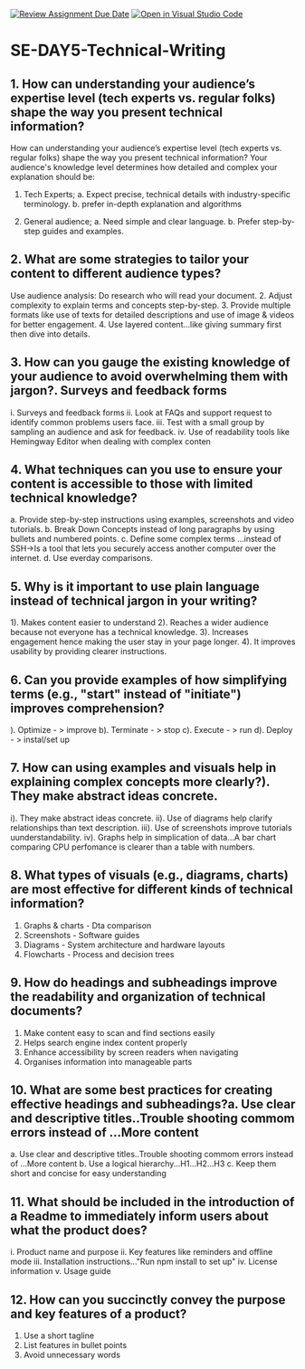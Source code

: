 [![Review Assignment Due Date](https://classroom.github.com/assets/deadline-readme-button-22041afd0340ce965d47ae6ef1cefeee28c7c493a6346c4f15d667ab976d596c.svg)](https://classroom.github.com/a/zsAR-pyY)
[![Open in Visual Studio Code](https://classroom.github.com/assets/open-in-vscode-2e0aaae1b6195c2367325f4f02e2d04e9abb55f0b24a779b69b11b9e10269abc.svg)](https://classroom.github.com/online_ide?assignment_repo_id=18697144&assignment_repo_type=AssignmentRepo)
# SE-DAY5-Technical-Writing
## 1. How can understanding your audience’s expertise level (tech experts vs. regular folks) shape the way you present technical information?
 How can understanding your audience’s expertise level (tech experts vs. regular folks) shape the way you present technical information?
Your audience's knowledge level determines how detailed and complex your explanation should be:
1. Tech Experts;
a. Expect precise, technical details with industry-specific terminology.
b. prefer in-depth explanation and algorithms

2. General audience;
a. Need simple and clear language.
b. Prefer step-by-step guides and examples.



## 2. What are some strategies to tailor your content to different audience types?
Use audience analysis: Do research who will read your document.
2. Adjust complexity to explain terms and concepts step-by-step.
3. Provide multiple formats like use of texts for detailed descriptions and use of image & videos for better engagement.
4. Use layered content...like giving summary first then dive into details.


## 3. How can you gauge the existing knowledge of your audience to avoid overwhelming them with jargon?. Surveys and feedback forms

i. Surveys and feedback forms 
ii. Look at FAQs and support request to identify common problems users face.
iii. Test with a small group by sampling an audience and ask for feedback.
iv. Use of readability tools like Hemingway Editor when dealing with complex conten

## 4. What techniques can you use to ensure your content is accessible to those with limited technical knowledge?
a. Provide step-by-step instructions using examples, screenshots and video tutorials.
b. Break Down Concepts instead of long paragraphs by using bullets and numbered points.
c. Define some complex terms ...instead of SSH->Is a tool that lets you securely access another computer over the internet.
d. Use everday comparisons.



## 5. Why is it important to use plain language instead of technical jargon in your writing?
1). Makes content easier to understand 
2). Reaches a wider audience because not everyone has a technical knowledge.
3). Increases engagement hence making the user stay in your page longer.
4). It improves usability by providing clearer instructions.


## 6. Can you provide examples of how simplifying terms (e.g., "start" instead of "initiate") improves comprehension?
). Optimize - > improve
  b). Terminate - > stop
  c). Execute - > run
  d). Deploy - > instal/set up



## 7. How can using examples and visuals help in explaining complex concepts more clearly?). They make abstract ideas concrete.
i). They make abstract ideas concrete.
ii). Use of diagrams help clarify relationships than text description.
iii). Use of screenshots improve tutorials uunderstandability.
iv). Graphs help in simplication of data...A bar chart comparing CPU perfomance is clearer than a table with numbers.

## 8. What types of visuals (e.g., diagrams, charts) are most effective for different kinds of technical information?
1. Graphs & charts - Dta comparison
 2. Screenshots - Software guides
 3. Diagrams - System architecture and hardware layouts
 4. Flowcharts - Process and decision trees


## 9. How do headings and subheadings improve the readability and organization of technical documents?
1. Make content easy to scan and find sections easily
2. Helps search engine index content properly
3. Enhance accessibility by screen readers when navigating
4. Organises information into manageable parts



## 10. What are some best practices for creating effective headings and subheadings?a. Use clear and descriptive titles..Trouble shooting commom errors instead of ...More content
a. Use clear and descriptive titles..Trouble shooting commom errors instead of ...More content
b. Use a logical hierarchy...H1...H2...H3
c. Keep them short and concise for easy understanding



## 11. What should be included in the introduction of a Readme to immediately inform users about what the product does?
i. Product name and purpose 
ii. Key features like reminders and offline mode
iii. Installation instructions..."Run npm install to set up"
iv. License information
v. Usage guide


## 12. How can you succinctly convey the purpose and key features of a product?
1. Use a short tagline
2. List features in bullet points
3. Avoid unnecessary words

